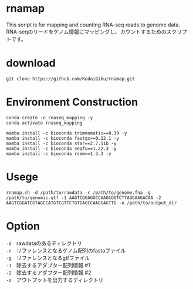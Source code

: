 # rnamap
This script is for mapping and counting RNA-seq reads to genome data.  
RNA-seqのリードをゲノム情報にマッピングし、カウントするためのスクリプトです。

# download
```bash:
git clone https://github.com/KodaiGibu/rnamap.git
```

# Environment Construction
```bash:
conda create -n rnaseq_mapping -y
conda activate rnaseq_mapping

mamba install -c bioconda trimmomatic==0.39 -y
mamba install -c bioconda fastqc==0.12.1 -y
mamba install -c bioconda star==2.7.11b -y
mamba install -c bioconda seqfu==1.22.3 -y
mamba install -c bioconda rsem==1.3.3 -y
```

# Usege
```bash:
rnamap.sh -d /path/to/rawdata -r /path/to/genome.fna -g /path/to/genomic.gtf -1 AAGTCGGAGGCCAAGCGGTCTTAGGAAGACAA -2 AAGTCGGATCGTAGCCATGTCGTTCTGTGAGCCAAGGAGTTG -o /path/to/output_dir
```

# Option
`-d`　rawdataのあるディレクトリ  
`-r`　リファレンスとなるゲノム配列のfastaファイル  
`-g`　リファレンスとなるgtfファイル  
`-1`　除去するアダプター配列情報 #1  
`-2`　除去するアダプター配列情報 #2  
`-o`　アウトプットを出力するディレクトリ


